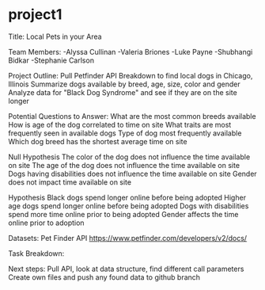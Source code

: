 # project1

Title: Local Pets in your Area

Team Members:
-Alyssa Cullinan
-Valeria Briones
-Luke Payne
-Shubhangi Bidkar
-Stephanie Carlson


Project Outline:
Pull Petfinder API
Breakdown to find local dogs in Chicago, Illinois
Summarize dogs available by breed, age, size, color and gender
Analyze data for "Black Dog Syndrome" and see if they are on the site longer

Potential Questions to Answer:
What are the most common breeds available
How is age of the dog correlated to time on site
What traits are most frequently seen in available dogs
Type of dog most frequently available
Which dog breed has the shortest average time on site


Null Hypothesis
The color of the dog does not influence the time available on site
The age of the dog does not influence the time available on site
Dogs having disabilities does not influence the time available on site
Gender does not impact time available on site

Hypothesis
Black dogs spend longer online before being adopted
Higher age dogs spend longer online before being adopted
Dogs with disabilities spend more time online prior to being adopted
Gender affects the time online prior to adoption


Datasets:
Pet Finder API
https://www.petfinder.com/developers/v2/docs/

Task Breakdown:

Next steps:
Pull API, look at data structure, find different call parameters
Create own files and push any found data to github branch